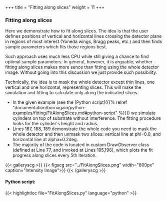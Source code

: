 +++
title = "Fitting along slices"
weight = 11
+++

### Fitting along slices

Here we demonstrate how to fit along slices. The idea is that the user defines positions of vertical and horizontal lines crossing the detector plane in regions of most interest (Yoneda wings, Bragg peaks, etc.) and then finds sample parameters which fits those regions best.

Such approach uses much less CPU while still giving a chance to find optimal sample parameters. In general, however, it is arguable, whether fitting along slices makes more sence than fitting using the whole detector image. Without going into this discussion we just provide such possibility.

Technically, the idea is to mask the whole detector except thin lines, one vertical and one horizontal, representing slices. This will make the simulation and fitting to calculate only along the indicated slices.

* In the given example (see the [Python script]({{% relref "documentation/bornagain/python-examples/fitting/FitAlongSlices.md#python-script" %}})) we simulate cylinders on top of substrate without interference. The fitting procedure looks for the cylinder's height and radius.
* Lines 187, 188, 189 demonstrate the whole code you need to mask the whole detector and then unmask two slices: vertical line at phi=0.0, and horizontal line at alpha=0.2deg.
* The majority of the code is located in custom DrawObserver class (defined at Line 77, and invoked at Lines 195,196), which plots the fit progress along slices every 5th iteration.

{{< galleryscg >}}
{{< figscg src="../FitAlongSlices.png" width="600px" caption="Intensity Image">}}
{{< /galleryscg >}}

#### Python script:
{{< highlightloc file="FitAlongSlices.py" language="python" >}}